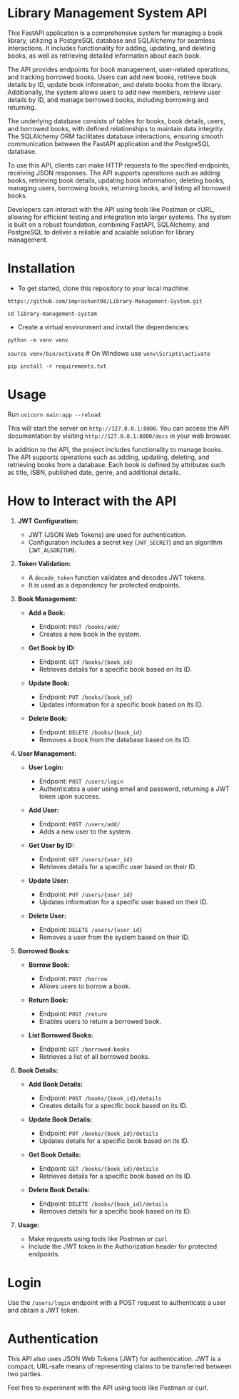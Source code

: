 # Library Management System API

This FastAPI application is a comprehensive system for managing a book library, utilizing a PostgreSQL database and SQLAlchemy for seamless interactions. It includes functionality for adding, updating, and deleting books, as well as retrieving detailed information about each book.

The API provides endpoints for book management, user-related operations, and tracking borrowed books. Users can add new books, retrieve book details by ID, update book information, and delete books from the library. Additionally, the system allows users to add new members, retrieve user details by ID, and manage borrowed books, including borrowing and returning.

The underlying database consists of tables for books, book details, users, and borrowed books, with defined relationships to maintain data integrity. The SQLAlchemy ORM facilitates database interactions, ensuring smooth communication between the FastAPI application and the PostgreSQL database.

To use this API, clients can make HTTP requests to the specified endpoints, receiving JSON responses. The API supports operations such as adding books, retrieving book details, updating book information, deleting books, managing users, borrowing books, returning books, and listing all borrowed books.

Developers can interact with the API using tools like Postman or cURL, allowing for efficient testing and integration into larger systems. The system is built on a robust foundation, combining FastAPI, SQLAlchemy, and PostgreSQL to deliver a reliable and scalable solution for library management.

# Installation

- To get started, clone this repository to your local machine:

`https://github.com/imprashant98/Library-Management-System.git`

`cd library-management-system`

- Create a virtual environment and install the dependencies:

`python -m venv venv`

`source venv/bin/activate` # On Windows use `venv\Scripts\activate`

`pip install -r requirements.txt`

# Usage

Run `uvicorn main:app --reload`

This will start the server on `http://127.0.0.1:8000`. You can access the API documentation by visiting `http://127.0.0.1:8000/docs` in your web browser.

In addition to the API, the project includes functionality to manage books. The API supports operations such as adding, updating, deleting, and retrieving books from a database. Each book is defined by attributes such as title, ISBN, published date, genre, and additional details.

# How to Interact with the API

1. **JWT Configuration:**

   - JWT (JSON Web Tokens) are used for authentication.
   - Configuration includes a secret key (`JWT_SECRET`) and an algorithm (`JWT_ALGORITHM`).

2. **Token Validation:**

   - A `decode_token` function validates and decodes JWT tokens.
   - It is used as a dependency for protected endpoints.

3. **Book Management:**

   - **Add a Book:**

     - Endpoint: `POST /books/add/`
     - Creates a new book in the system.

   - **Get Book by ID:**

     - Endpoint: `GET /books/{book_id}`
     - Retrieves details for a specific book based on its ID.

   - **Update Book:**

     - Endpoint: `PUT /books/{book_id}`
     - Updates information for a specific book based on its ID.

   - **Delete Book:**
     - Endpoint: `DELETE /books/{book_id}`
     - Removes a book from the database based on its ID.

4. **User Management:**

   - **User Login:**

     - Endpoint: `POST /users/login`
     - Authenticates a user using email and password, returning a JWT token upon success.

   - **Add User:**

     - Endpoint: `POST /users/add/`
     - Adds a new user to the system.

   - **Get User by ID:**

     - Endpoint: `GET /users/{user_id}`
     - Retrieves details for a specific user based on their ID.

   - **Update User:**

     - Endpoint: `PUT /users/{user_id}`
     - Updates information for a specific user based on their ID.

   - **Delete User:**
     - Endpoint: `DELETE /users/{user_id}`
     - Removes a user from the system based on their ID.

5. **Borrowed Books:**

   - **Borrow Book:**

     - Endpoint: `POST /borrow`
     - Allows users to borrow a book.

   - **Return Book:**

     - Endpoint: `POST /return`
     - Enables users to return a borrowed book.

   - **List Borrowed Books:**
     - Endpoint: `GET /borrowed-books`
     - Retrieves a list of all borrowed books.

6. **Book Details:**

   - **Add Book Details:**

     - Endpoint: `POST /books/{book_id}/details`
     - Creates details for a specific book based on its ID.

   - **Update Book Details:**

     - Endpoint: `PUT /books/{book_id}/details`
     - Updates details for a specific book based on its ID.

   - **Get Book Details:**

     - Endpoint: `GET /books/{book_id}/details`
     - Retrieves details for a specific book based on its ID.

   - **Delete Book Details:**
     - Endpoint: `DELETE /books/{book_id}/details`
     - Removes details for a specific book based on its ID.

7. **Usage:**
   - Make requests using tools like Postman or curl.
   - Include the JWT token in the Authorization header for protected endpoints.

# Login

Use the `/users/login` endpoint with a POST request to authenticate a user and obtain a JWT token.

# Authentication

This API also uses JSON Web Tokens (JWT) for authentication. JWT is a compact, URL-safe means of representing claims to be transferred between two parties.

Feel free to experiment with the API using tools like Postman or curl.
